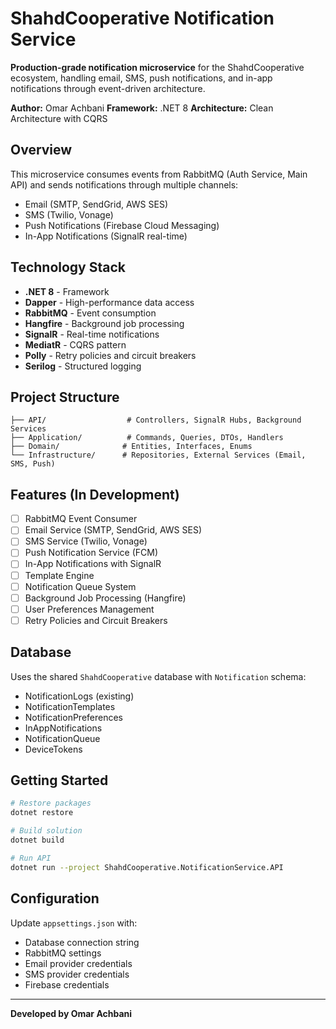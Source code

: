 # ShahdCooperative Notification Service

**Production-grade notification microservice** for the ShahdCooperative ecosystem, handling email, SMS, push notifications, and in-app notifications through event-driven architecture.

**Author:** Omar Achbani
**Framework:** .NET 8
**Architecture:** Clean Architecture with CQRS

## Overview

This microservice consumes events from RabbitMQ (Auth Service, Main API) and sends notifications through multiple channels:
- Email (SMTP, SendGrid, AWS SES)
- SMS (Twilio, Vonage)
- Push Notifications (Firebase Cloud Messaging)
- In-App Notifications (SignalR real-time)

## Technology Stack

- **.NET 8** - Framework
- **Dapper** - High-performance data access
- **RabbitMQ** - Event consumption
- **Hangfire** - Background job processing
- **SignalR** - Real-time notifications
- **MediatR** - CQRS pattern
- **Polly** - Retry policies and circuit breakers
- **Serilog** - Structured logging

## Project Structure

```
├── API/                  # Controllers, SignalR Hubs, Background Services
├── Application/          # Commands, Queries, DTOs, Handlers
├── Domain/              # Entities, Interfaces, Enums
└── Infrastructure/      # Repositories, External Services (Email, SMS, Push)
```

## Features (In Development)

- [ ] RabbitMQ Event Consumer
- [ ] Email Service (SMTP, SendGrid, AWS SES)
- [ ] SMS Service (Twilio, Vonage)
- [ ] Push Notification Service (FCM)
- [ ] In-App Notifications with SignalR
- [ ] Template Engine
- [ ] Notification Queue System
- [ ] Background Job Processing (Hangfire)
- [ ] User Preferences Management
- [ ] Retry Policies and Circuit Breakers

## Database

Uses the shared `ShahdCooperative` database with `Notification` schema:
- NotificationLogs (existing)
- NotificationTemplates
- NotificationPreferences
- InAppNotifications
- NotificationQueue
- DeviceTokens

## Getting Started

```bash
# Restore packages
dotnet restore

# Build solution
dotnet build

# Run API
dotnet run --project ShahdCooperative.NotificationService.API
```

## Configuration

Update `appsettings.json` with:
- Database connection string
- RabbitMQ settings
- Email provider credentials
- SMS provider credentials
- Firebase credentials

---

**Developed by Omar Achbani**
